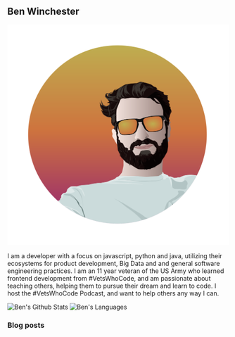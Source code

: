 

## Ben Winchester

![Me](https://github.com/bmw2621/portfolio/blob/master/src/images/me2.svg)

I am a developer with a focus on javascript, python and java, utilizing their ecosystems for product development, Big Data and and general software engineering practices. I am an 11 year veteran of the US Army who learned frontend development from #VetsWhoCode, and am passionate about teaching others, helping them to pursue their dream and learn to code. I host the #VetsWhoCode Podcast, and want to help others any way I can.

![Ben's Github Stats](https://github-readme-stats.vercel.app/api/?username=bmw2621&theme=merko&show_icons=true)
![Ben's Languages](https://github-readme-stats.vercel.app/api/top-langs/?username=bmw2621&theme=merko&show_icons=true)

### Blog posts
<!-- BLOG-POST-LIST:START -->
<!-- BLOG-POST-LIST:END -->
